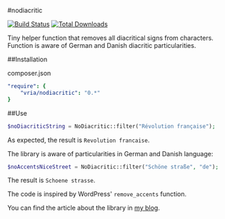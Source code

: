 #nodiacritic

[![Build Status](https://travis-ci.org/vria/nodiacritic.svg?branch=master)](https://travis-ci.org/vria/nodiacritic)
[![Total Downloads](https://poser.pugx.org/vria/nodiacritic/downloads)](https://packagist.org/packages/vria/nodiacritic)

Tiny helper function that removes all diacritical signs from characters. Function is aware of German and Danish diacritic particularities.


##Installation

composer.json
```yml
"require": {
    "vria/nodiacritic": "0.*"
}
```

##Use

```php
$noDiacriticString = NoDiacritic::filter("Révolution française");
```

As expected, the result is `Revolution francaise`.

The library is aware of particularities in German and Danish language:

```php
$noAccentsNiceStreet = NoDiacritic::filter("Schöne straße", "de");
```

The result is `Schoene strasse`.

The code is inspired by WordPress' `remove_accents` function.

You can find the article about the library in [my blog](https://vria.eu/news/2016/4/24/library-and-symfony-bundle-to-remove-diacritic-signs-form-strings).